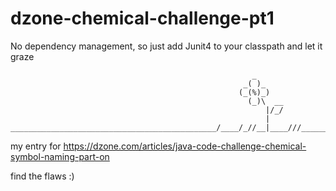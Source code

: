 # dzone-chemical-challenge-pt1

No dependency management, so just add Junit4 to your classpath and let it graze

                                                          _
                                                        _( )_
                                                       (_(%)_)
                                                         (_)\  __
                                                             |/_/
                                                             |
    ______________________________________________/____/_//__|____///_________


my entry for https://dzone.com/articles/java-code-challenge-chemical-symbol-naming-part-on

find the flaws :)
